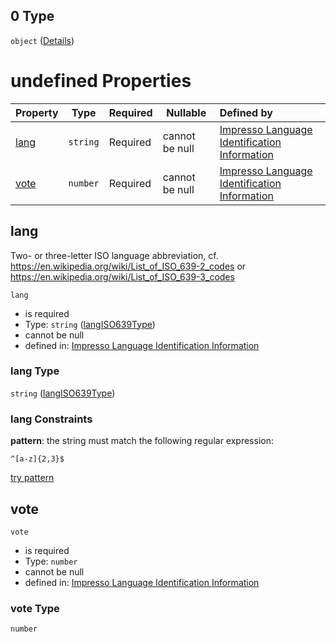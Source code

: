 ## 0 Type

`object` ([Details](language_identification-properties-votes-items-0.md))

# undefined Properties

| Property      | Type     | Required | Nullable       | Defined by                                                                                                                                                                                                                                                                                  |
| :------------ | -------- | -------- | -------------- | :------------------------------------------------------------------------------------------------------------------------------------------------------------------------------------------------------------------------------------------------------------------------------------------ |
| [lang](#lang) | `string` | Required | cannot be null | [Impresso Language Identification Information](language_identification-properties-votes-items-0-properties-langiso639type.md "https&#x3A;//impresso.github.io/impresso-schemas/json/language_identification/language_identification.schema.json#/properties/votes/items/0/properties/lang") |
| [vote](#vote) | `number` | Required | cannot be null | [Impresso Language Identification Information](language_identification-properties-votes-items-0-properties-vote.md "https&#x3A;//impresso.github.io/impresso-schemas/json/language_identification/language_identification.schema.json#/properties/votes/items/0/properties/vote")           |

## lang

Two- or three-letter ISO language abbreviation, cf. <https://en.wikipedia.org/wiki/List_of_ISO_639-2_codes> or <https://en.wikipedia.org/wiki/List_of_ISO_639-3_codes>


`lang`

-   is required
-   Type: `string` ([langISO639Type](language_identification-properties-votes-items-0-properties-langiso639type.md))
-   cannot be null
-   defined in: [Impresso Language Identification Information](language_identification-properties-votes-items-0-properties-langiso639type.md "https&#x3A;//impresso.github.io/impresso-schemas/json/language_identification/language_identification.schema.json#/properties/votes/items/0/properties/lang")

### lang Type

`string` ([langISO639Type](language_identification-properties-votes-items-0-properties-langiso639type.md))

### lang Constraints

**pattern**: the string must match the following regular expression: 

```regexp
^[a-z]{2,3}$
```

[try pattern](https://regexr.com/?expression=%5E%5Ba-z%5D%7B2%2C3%7D%24 "try regular expression with regexr.com")

## vote




`vote`

-   is required
-   Type: `number`
-   cannot be null
-   defined in: [Impresso Language Identification Information](language_identification-properties-votes-items-0-properties-vote.md "https&#x3A;//impresso.github.io/impresso-schemas/json/language_identification/language_identification.schema.json#/properties/votes/items/0/properties/vote")

### vote Type

`number`
